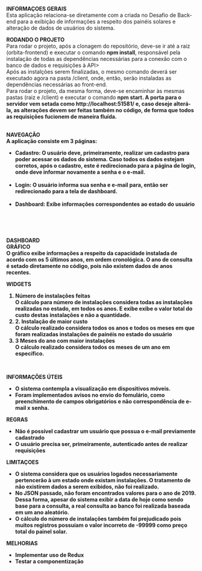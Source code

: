 <b> INFORMAÇOES GERAIS</b><br />
Esta aplicação relaciona-se diretamente com a criada no Desafio de Back-end para a exibição de informações a respeito dos painéis solares e alteração de dados de usuários do sistema.<br />

<b> RODANDO O PROJETO </b><br />
Para rodar o projeto, após a clonagem do repositório, deve-se ir até a raiz (orbita-frontend) e executar o comando <b>npm install</b>, responsável pela instalação de todas as dependências necessárias para a conexão com o banco de dados e requisições à API><br />
Após as instalções serem finalizadas, o mesmo comando deverá ser executado agora na pasta /client, onde, então, serão instaladas as dependências necessárias ao front-end.<br />
Para rodar o projeto, da mesma forma, deve-se encaminhar às mesmas pastas (raiz e /client) e executar o comando <b> npm start. A porta para o servidor vem setada como http://localhost:51581/ e, caso deseje alterá-la, as alterações devem ser feitas também no código, de forma que todos as requisições fucionem de maneira fluída.<br /><br />

<b> NAVEGAÇÃO<b><br />
A aplicação consiste em 3 páginas:<br />
<ul>
  <li><b>Cadastro</b>: O usuário deve, primeiramente, realizar um cadastro para poder acessar os dados do sistema. Caso todos os dados estejam corretos, após o cadastro, este é redirecionado para a página de login, onde deve informar novamente a senha e o e-mail.</li><br />
  <li><b>Login</b>:  O usuário informa sua senha e e-mail para, então ser redirecionado para a tela de dashboard. </li><br />
  <li><b>Dashboard</b>: Exibe informações correspondentes ao estado do usuário</li><br /><br />
  </ul><br />


  <b> DASHBOARD </b><br />
<b> GRÁFICO </b><br />
O gráfico exibe informações a respeito da capacidade instalada de acordo com os 5 últimos anos, em ordem cronológica. O ano de consulta é setado diretamente no código, pois não existem dados de anos recentes.<br />

<b>WIDGETS</b><br />
<ol>
  <li><b> Número de instalações feitas</b><br />
O cálculo para número de instalações considera <b>todas</b> as instalações realizadas no estado, em todos os anos. E exibe exibe o valor total do custo destas instalações e não a quantidade.<br />
  </li>
  <li><b>2. Instalação de maior custo</b><br />
  O cálculo realizado considera todos os anos e todos os meses em que foram realizadas instalações de painéis no estado do usuário<br /></li>
  <li><b> 3 Meses do ano com maior instalações</b><br />
O cálculo realizado considera todos os meses de um ano em específico.<br />
  </li>
</ol>
<br/>

<b>INFORMAÇÕES ÚTEIS </b><br />
- O sistema contempla a visualização em dispositivos móveis.
- Foram implementados avisos no envio do fomulário, como preenchimento de campos obrigatórios e não correspondência de e-mail x senha.<br />

<b>REGRAS</b><br />
<ul>
  <li>Não é possível cadastrar um usuário que possua o e-mail previamente cadastrado</li>
  <li> O usuário precisa ser, primeiramente, autenticado antes de realizar requisições</li>
 </ul>

<b> LIMITAÇOES</b><br />
<ul>
<li>O sistema considera que os usuários logados necessariamente pertencerão à um estado onde existam instalações. O tratamento de não existirem dados a serem exibidos, não foi realizado.  </li>
<li>
No JSON passado, não foram encontrados valores para o ano de 2019. Dessa forma, apesar do sistema exibir a data de hoje como sendo base para a consulta, a real consulta ao banco foi realizada baseada em um ano aleatório. </li>
<li>
O cálculo do número de instalações também foi prejudicado pois muitos registros possuíam o valor incorreto de -99999 como preço total do painel solar.</li>
</ul>

<b>MELHORIAS<b><br />
<ul>
  <li>Implementar uso de Redux</li>
  <li> Testar a componentização </li>
  </ul>

